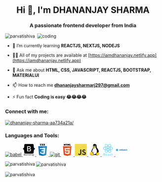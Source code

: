 <h1 align="center">Hi 👋, I'm DHANANJAY SHARMA</h1>
<h3 align="center">A passionate frontend developer from India</h3>

<img align="right" alt="coding" width="400" src="https://i.gifer.com/origin/d6/d66620ccdb4aee4182879a2c07d393ef_w200.webp"/>

<p align="left"> <img src="https://komarev.com/ghpvc/?username=parvatishiva&label=Profile%20views&color=0e75b6&style=flat" alt="parvatishiva" /> </p>

- 🌱 I’m currently learning **REACTJS, NEXTJS, NODEJS**

- 👨‍💻 All of my projects are available at [https://iamdhananjay.netlify.app](https://iamdhananjay.netlify.app)

- 💬 Ask me about **HTML, CSS, JAVASCRIPT, REACTJS, BOOTSTRAP, MATERIALUI**

- 📫 How to reach me **dhananjaysharmarj297@gmail.com**

- ⚡ Fun fact **Coding is easy 😂😂😂😂**

<h3 align="left">Connect with me:</h3>
<p align="left">
<a href="https://linkedin.com/in/dhananjay-sharma-aa734a21a/" target="blank"><img align="center" src="https://raw.githubusercontent.com/rahuldkjain/github-profile-readme-generator/master/src/images/icons/Social/linked-in-alt.svg" alt="dhananjay-sharma-aa734a21a/" height="30" width="40" /></a>
</p>

<h3 align="left">Languages and Tools:</h3>
<p align="left"> <a href="https://babeljs.io/" target="_blank" rel="noreferrer"> <img src="https://www.vectorlogo.zone/logos/babeljs/babeljs-icon.svg" alt="babel" width="40" height="40"/> </a> <a href="https://getbootstrap.com" target="_blank" rel="noreferrer"> <img src="https://raw.githubusercontent.com/devicons/devicon/master/icons/bootstrap/bootstrap-plain-wordmark.svg" alt="bootstrap" width="40" height="40"/> </a> <a href="https://www.w3schools.com/css/" target="_blank" rel="noreferrer"> <img src="https://raw.githubusercontent.com/devicons/devicon/master/icons/css3/css3-original-wordmark.svg" alt="css3" width="40" height="40"/> </a> <a href="https://git-scm.com/" target="_blank" rel="noreferrer"> <img src="https://www.vectorlogo.zone/logos/git-scm/git-scm-icon.svg" alt="git" width="40" height="40"/> </a> <a href="https://www.w3.org/html/" target="_blank" rel="noreferrer"> <img src="https://raw.githubusercontent.com/devicons/devicon/master/icons/html5/html5-original-wordmark.svg" alt="html5" width="40" height="40"/> </a> <a href="https://developer.mozilla.org/en-US/docs/Web/JavaScript" target="_blank" rel="noreferrer"> <img src="https://raw.githubusercontent.com/devicons/devicon/master/icons/javascript/javascript-original.svg" alt="javascript" width="40" height="40"/> </a> <a href="https://www.linux.org/" target="_blank" rel="noreferrer"> <img src="https://raw.githubusercontent.com/devicons/devicon/master/icons/linux/linux-original.svg" alt="linux" width="40" height="40"/> </a> <a href="https://reactjs.org/" target="_blank" rel="noreferrer"> <img src="https://raw.githubusercontent.com/devicons/devicon/master/icons/react/react-original-wordmark.svg" alt="react" width="40" height="40"/> </a> <a href="https://webpack.js.org" target="_blank" rel="noreferrer"> <img src="https://raw.githubusercontent.com/devicons/devicon/d00d0969292a6569d45b06d3f350f463a0107b0d/icons/webpack/webpack-original-wordmark.svg" alt="webpack" width="40" height="40"/> </a> </p>

<p><img align="left" src="https://github-readme-stats.vercel.app/api/top-langs?username=parvatishiva&show_icons=true&locale=en&layout=compact" alt="parvatishiva" /></p>

<p>&nbsp;<img align="center" src="https://github-readme-stats.vercel.app/api?username=parvatishiva&show_icons=true&locale=en" alt="parvatishiva" /></p>

<p><img align="center" src="https://github-readme-streak-stats.herokuapp.com/?user=parvatishiva&" alt="parvatishiva" /></p>
